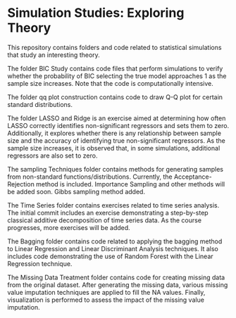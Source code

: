 # Simulation Studies: Exploring Theory 

This repository contains folders and code related to statistical simulations that study an interesting theory.

The folder BIC Study contains code files that perform simulations to verify whether the probability of BIC selecting the true model approaches 1 as the sample size increases. Note that the code is computationally intensive.

The folder qq plot construction contains code to draw Q-Q plot for certain standard distributions. 

The folder LASSO and Ridge is an exercise aimed at determining how often LASSO correctly identifies non-significant regressors and sets them to zero. Additionally, it explores whether there is any relationship between sample size and the accuracy of identifying true non-significant regressors. As the sample size increases, it is observed that, in some simulations, additional regressors are also set to zero. 

The sampling Techniques folder contains methods for generating samples from non-standard functions/distributions. Currently, the Acceptance-Rejection method is included. Importance Sampling and other methods will be added soon. Gibbs sampling method added. 

The Time Series folder contains exercises related to time series analysis. The initial commit includes an exercise demonstrating a step-by-step classical additive decomposition of time series data. As the course progresses, more exercises will be added.  

The Bagging folder contains code related to applying the bagging method to Linear Regression and Linear Discriminant Analysis techniques. It also includes code demonstrating the use of Random Forest with the Linear Regression technique.

The Missing Data Treatment folder contains code for creating missing data from the original dataset. After generating the missing data, various missing value imputation techniques are applied to fill the NA values. Finally, visualization is performed to assess the impact of the missing value imputation.
